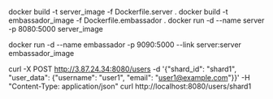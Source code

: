 docker build -t server_image -f Dockerfile.server .
docker build -t embassador_image -f Dockerfile.embassador .
docker run -d --name server -p 8080:5000 server_image

docker run -d --name embassador -p 9090:5000 --link server:server embassador_image

curl -X POST http://3.87.24.34:8080/users -d '{"shard_id": "shard1", "user_data": {"username": "user1", "email": "user1@example.com"}}' -H "Content-Type: application/json"
curl http://localhost:8080/users/shard1